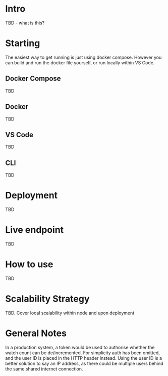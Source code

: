 # Intro
TBD - what is this?

# Starting
The easiest way to get running is just using docker compose. However you can build and run the docker file yourself, or run locally within VS Code.

## Docker Compose
TBD
## Docker
TBD
## VS Code
TBD
## CLI
TBD

# Deployment
TBD

# Live endpoint
TBD

# How to use
TBD

# Scalability Strategy
TBD. Cover local scalability within node and upon deployment

# General Notes
In a production system, a token would be used to authorise whether the
watch count can be de/incremented. For simplicity auth has been omitted,
and the user ID is placed in the HTTP header instead.
Using the user ID is a better solution to say an IP address, as there 
could be multiple users behind the same shared internet connection.